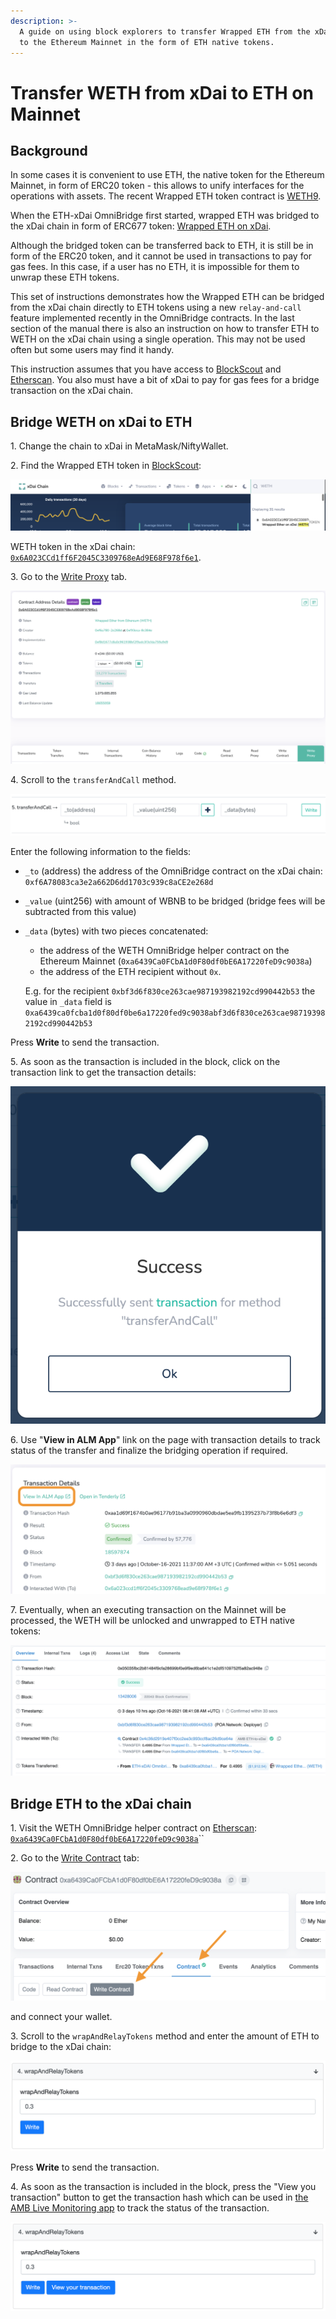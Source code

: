 ```yaml
---
description: >-
  A guide on using block explorers to transfer Wrapped ETH from the xDai chain
  to the Ethereum Mainnet in the form of ETH native tokens.
---
```


# Transfer WETH from xDai to ETH on Mainnet

## Background

In some cases it is convenient to use ETH, the native token for the Ethereum Mainnet, in form of ERC20 token - this allows to unify interfaces for the operations with assets. The recent Wrapped ETH token contract is [WETH9](https://etherscan.io/address/0xc02aaa39b223fe8d0a0e5c4f27ead9083c756cc2).

When the ETH-xDai OmniBridge first started, wrapped ETH was bridged to the xDai chain in form of ERC677 token: [Wrapped ETH on xDai](https://blockscout.com/xdai/mainnet/address/0x6A023CCd1ff6F2045C3309768eAd9E68F978f6e1).

Although the bridged token can be transferred back to ETH,  it is still be in form of the ERC20 token, and it cannot be used in transactions to pay for gas fees. In this case, if a user has no ETH, it is impossible for them to unwrap these ETH tokens.

This set of instructions demonstrates how the Wrapped ETH can be bridged from the xDai chain directly to ETH tokens using a new `relay-and-call` feature implemented recently in the OmniBridge contracts. In the last section of the manual there is also an instruction on how to transfer ETH to WETH on the xDai chain using a single operation. This may not be used often but some users may find it handy.

This instruction assumes that you have access to [BlockScout](https://blockscout.com/xdai/mainnet) and [Etherscan](https://etherscan.io). You also must have a bit of xDai to pay for gas fees for a bridge transaction on the xDai chain.&#x20;

## Bridge WETH on xDai to ETH

1\. Change the chain to xDai in MetaMask/NiftyWallet.&#x20;

2\. Find the Wrapped ETH token in [BlockScout](https://blockscout.com/xdai/mainnet/):

![](<../../.gitbook/assets/image (182).png>)

WETH token in the xDai chain: [`0x6A023CCd1ff6F2045C3309768eAd9E68F978f6e1`](https://blockscout.com/xdai/mainnet/address/0x6A023CCd1ff6F2045C3309768eAd9E68F978f6e1).

3\. Go to the [Write Proxy](https://blockscout.com/xdai/mainnet/address/0x6A023CCd1ff6F2045C3309768eAd9E68F978f6e1/write-proxy) tab.

![](<../../.gitbook/assets/image (181).png>)

4\. Scroll to the `transferAndCall` method.

![](<../../.gitbook/assets/image (141).png>)

Enter the following information to the fields:

* `_to` (address) the address of the OmniBridge contract on the xDai chain: `0xf6A78083ca3e2a662D6dd1703c939c8aCE2e268d`
* `_value` (uint256) with amount of WBNB to be bridged (bridge fees will be subtracted from this value)
*   `_data` (bytes) with two pieces concatenated:

    * the address of the WETH OmniBridge helper contract on the Ethereum Mainnet (`0xa6439Ca0FCbA1d0F80df0bE6A17220feD9c9038a`)
    * the address of the ETH recipient without `0x`.

    E.g. for the recipient `0xbf3d6f830ce263cae987193982192cd990442b53` the value in `_data` field is `0xa6439ca0fcba1d0f80df0be6a17220fed9c9038abf3d6f830ce263cae987193982192cd990442b53`

Press **Write** to send the transaction.&#x20;

5\. As soon as the transaction is included in the block, click on the transaction link to get the transaction details:

![](<../../.gitbook/assets/image (177).png>)

6\. Use "**View in ALM App**" link on the page with transaction details to track status of the transfer and finalize the bridging operation if required.

![](<../../.gitbook/assets/image (179).png>)

7\. Eventually, when an executing transaction on the Mainnet will be processed, the WETH will be unlocked and unwrapped to ETH native tokens:

![](<../../.gitbook/assets/image (185).png>)

## Bridge ETH to the xDai chain

1\. Visit the WETH OmniBridge helper contract on [Etherscan](https://etherscan.io): [`0xa6439Ca0FCbA1d0F80df0bE6A17220feD9c9038a`](https://etherscan.io/address/0xa6439ca0fcba1d0f80df0be6a17220fed9c9038a)``

2\. Go to the [Write Contract](https://etherscan.io/address/0xa6439ca0fcba1d0f80df0be6a17220fed9c9038a#writeContract) tab:

![](<../../.gitbook/assets/image (183).png>)

and connect your wallet.

3\. Scroll to the `wrapAndRelayTokens` method and enter the amount of ETH to bridge to the xDai chain:

![](<../../.gitbook/assets/image (138).png>)

Press **Write** to send the transaction.

4\. As soon as the transaction is included in the block, press the "View you transaction" button to get the transaction hash which can be used in [the AMB Live Monitoring app](https://alm-xdai.herokuapp.com) to track the status of the transaction.

![](<../../.gitbook/assets/image (178).png>)

